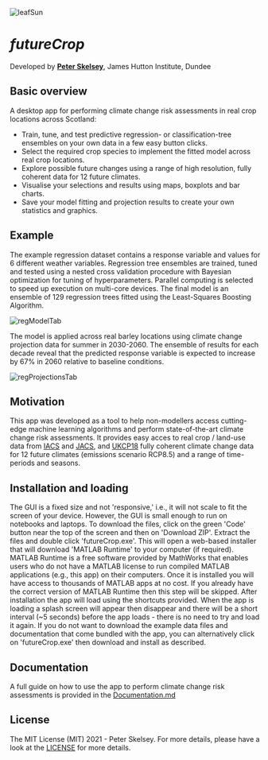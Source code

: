 ![leafSun](https://user-images.githubusercontent.com/32124230/107999911-9f3f1100-6fe0-11eb-9755-f48dbb82cf65.png)

# _futureCrop_
Developed by [**Peter Skelsey**](mailto:peter.skelsey@hutton.ac.uk?subject=futureCrop), James Hutton Institute, Dundee

## Basic overview
A desktop app for performing climate change risk assessments in real crop locations across Scotland:
* Train, tune, and test predictive regression- or classification-tree ensembles on your own data in a few easy button clicks.
* Select the required crop species to implement the fitted model across real crop locations.
* Explore possible future changes using a range of high resolution, fully coherent data for 12 future climates.
* Visualise your selections and results using maps, boxplots and bar charts.
* Save your model fitting and projection results to create your own statistics and graphics. 

## Example
The example regression dataset contains a response variable and values for 6 different weather variables. Regression tree ensembles are trained, tuned and tested using a nested cross validation procedure with Bayesian optimization for tuning of hyperparameters. Parallel computing is selected to speed up execution on multi-core devices. The final model is an ensemble of 129 regression trees fitted using the Least-Squares Boosting Algorithm.

![regModelTab](https://user-images.githubusercontent.com/32124230/108418695-82494e80-7229-11eb-9fac-f954d1f61b09.PNG)

The model is applied across real barley locations using climate change projection data for summer in 2030-2060. The ensemble of results for each decade reveal that the predicted response variable is expected to increase by 67% in 2060 relative to baseline conditions.

![regProjectionsTab](https://user-images.githubusercontent.com/32124230/108418731-8aa18980-7229-11eb-9183-85a244fba312.PNG)

## Motivation
This app was developed as a tool to help non-modellers access cutting-edge machine learning algorithms and perform state-of-the-art climate change risk assessments. It provides easy acces to real crop / land-use data from [IACS](https://ec.europa.eu/agriculture/direct-support/iacs_en) and [JACS](https://www.gov.scot/collections/june-scottish-agricultural-census/), and [UKCP18](https://www.metoffice.gov.uk/research/approach/collaboration/ukcp/index) fully coherent climate change data for 12 future climates (emissions scenario RCP8.5) and a range of time-periods and seasons. 

## Installation and loading
The GUI is a fixed size and not 'responsive,' i.e., it will not scale to fit the screen of your device. However, the GUI is small enough to run on notebooks and laptops. To download the files, click on the green 'Code' button near the top of the screen and then on 'Download ZIP'. Extract the files and double click 'futureCrop.exe'. This will open a web-based installer that will download 'MATLAB Runtime' to your computer (if required). MATLAB Runtime is a free software provided by MathWorks that enables users who do not have a MATLAB license to run compiled MATLAB applications (e.g., this app) on their computers. Once it is installed you will have access to thousands of MATLAB apps at no cost. If you already have the correct version of MATLAB Runtime then this step will be skipped. After installation the app will load using the shortcuts provided. When the app is loading a splash screen will appear then disappear and there will be a short interval (~5 seconds) before the app loads - there is no need to try and load it again. If you do not want to download the example data files and documentation that come bundled with the app, you can alternatively click on 'futureCrop.exe' then download and install as described.

## Documentation
A full guide on how to use the app to perform climate change risk assessments is provided in the [Documentation.md](https://github.com/pskelsey/futureCrop/blob/master/docs/Documentation.md)

## License
The MIT License (MIT) 2021 - Peter Skelsey. For more details, please have a look at the [LICENSE](https://github.com/pskelsey/futureCrop/blob/master/LICENSE) for more details.
